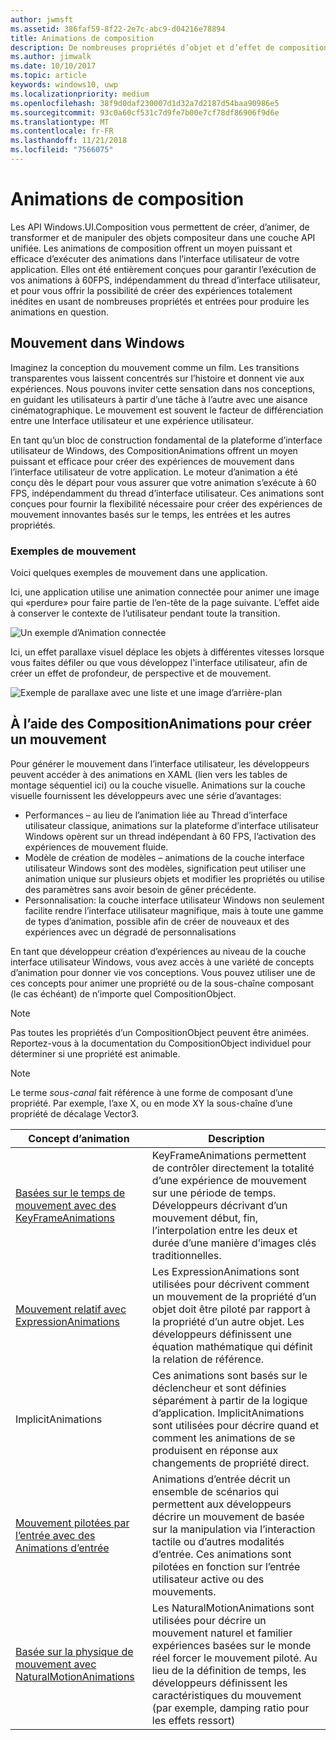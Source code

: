```yaml
---
author: jwmsft
ms.assetid: 386faf59-8f22-2e7c-abc9-d04216e78894
title: Animations de composition
description: De nombreuses propriétés d’objet et d’effet de composition peuvent être animées à l’aide d’animations par images clés et expressions, ce qui permet aux propriétés d’un élément d’interface utilisateur de changer dans le temps ou en fonction d’un calcul.
ms.author: jimwalk
ms.date: 10/10/2017
ms.topic: article
keywords: windows10, uwp
ms.localizationpriority: medium
ms.openlocfilehash: 38f9d0daf230007d1d32a7d2187d54baa90986e5
ms.sourcegitcommit: 93c0a60cf531c7d9fe7b00e7cf78df86906f9d6e
ms.translationtype: MT
ms.contentlocale: fr-FR
ms.lasthandoff: 11/21/2018
ms.locfileid: "7566075"
---
```

# <a name="composition-animations"></a>Animations de composition

Les API Windows.UI.Composition vous permettent de créer, d’animer, de transformer et de manipuler des objets compositeur dans une couche API unifiée. Les animations de composition offrent un moyen puissant et efficace d’exécuter des animations dans l’interface utilisateur de votre application. Elles ont été entièrement conçues pour garantir l’exécution de vos animations à 60FPS, indépendamment du thread d’interface utilisateur, et pour vous offrir la possibilité de créer des expériences totalement inédites en usant de nombreuses propriétés et entrées pour produire les animations en question.

## <a name="motion-in-windows"></a>Mouvement dans Windows

Imaginez la conception du mouvement comme un film. Les transitions transparentes vous laissent concentrés sur l’histoire et donnent vie aux expériences. Nous pouvons inviter cette sensation dans nos conceptions, en guidant les utilisateurs à partir d’une tâche à l’autre avec une aisance cinématographique. Le mouvement est souvent le facteur de différenciation entre une Interface utilisateur et une expérience utilisateur.

En tant qu’un bloc de construction fondamental de la plateforme d’interface utilisateur de Windows, des CompositionAnimations offrent un moyen puissant et efficace pour créer des expériences de mouvement dans l’interface utilisateur de votre application. Le moteur d’animation a été conçu dès le départ pour vous assurer que votre animation s’exécute à 60 FPS, indépendamment du thread d’interface utilisateur. Ces animations sont conçues pour fournir la flexibilité nécessaire pour créer des expériences de mouvement innovantes basés sur le temps, les entrées et les autres propriétés.

### <a name="examples-of-motion"></a>Exemples de mouvement

Voici quelques exemples de mouvement dans une application.

Ici, une application utilise une animation connectée pour animer une image qui «perdure» pour faire partie de l’en-tête de la page suivante. L’effet aide à conserver le contexte de l’utilisateur pendant toute la transition.

![Un exemple d’Animation connectée](images/animation/connected-animation-example.gif)

Ici, un effet parallaxe visuel déplace les objets à différentes vitesses lorsque vous faites défiler ou que vous développez l'interface utilisateur, afin de créer un effet de profondeur, de perspective et de mouvement.

![Exemple de parallaxe avec une liste et une image d’arrière-plan](images/animation/parallax-example.gif)

## <a name="using-compositionanimations-to-create-motion"></a>À l’aide des CompositionAnimations pour créer un mouvement

Pour générer le mouvement dans l’interface utilisateur, les développeurs peuvent accéder à des animations en XAML (lien vers les tables de montage séquentiel ici) ou la couche visuelle. Animations sur la couche visuelle fournissent les développeurs avec une série d’avantages:

- Performances – au lieu de l’animation liée au Thread d’interface utilisateur classique, animations sur la plateforme d’interface utilisateur Windows opèrent sur un thread indépendant à 60 FPS, l’activation des expériences de mouvement fluide.
- Modèle de création de modèles – animations de la couche interface utilisateur Windows sont des modèles, signification peut utiliser une animation unique sur plusieurs objets et modifier les propriétés ou utilise des paramètres sans avoir besoin de gêner précédente.
- Personnalisation: la couche interface utilisateur Windows non seulement facilite rendre l’interface utilisateur magnifique, mais à toute une gamme de types d’animation, possible afin de créer de nouveaux et des expériences avec un dégradé de personnalisations

En tant que développeur création d’expériences au niveau de la couche interface utilisateur Windows, vous avez accès à une variété de concepts d’animation pour donner vie vos conceptions. Vous pouvez utiliser une de ces concepts pour animer une propriété ou de la sous-chaîne composant (le cas échéant) de n’importe quel CompositionObject.

> [!NOTE]
> Pas toutes les propriétés d’un CompositionObject peuvent être animées. Reportez-vous à la documentation du CompositionObject individuel pour déterminer si une propriété est animable.

> [!NOTE]
> Le terme _sous-canal_ fait référence à une forme de composant d’une propriété. Par exemple, l’axe X, ou en mode XY la sous-chaîne d’une propriété de décalage Vector3.

| Concept d’animation | Description |
| ----------------- | ----------- |
| [Basées sur le temps de mouvement avec des KeyFrameAnimations](time-animations.md)  | KeyFrameAnimations permettent de contrôler directement la totalité d’une expérience de mouvement sur une période de temps. Développeurs décrivant d’un mouvement début, fin, l’interpolation entre les deux et durée d’une manière d’images clés traditionnelles. |
| [Mouvement relatif avec ExpressionAnimations](relation-animations.md)  | Les ExpressionAnimations sont utilisées pour décrivent comment un mouvement de la propriété d’un objet doit être piloté par rapport à la propriété d’un autre objet. Les développeurs définissent une équation mathématique qui définit la relation de référence. |
| ImplicitAnimations | Ces animations sont basés sur le déclencheur et sont définies séparément à partir de la logique d’application. ImplicitAnimations sont utilisées pour décrire quand et comment les animations de se produisent en réponse aux changements de propriété direct. |
| [Mouvement pilotées par l’entrée avec des Animations d’entrée](input-driven-animations.md)  | Animations d’entrée décrit un ensemble de scénarios qui permettent aux développeurs décrire un mouvement de basée sur la manipulation via l’interaction tactile ou d’autres modalités d’entrée. Ces animations sont pilotées en fonction sur l’entrée utilisateur active ou des mouvements. |
| [Basée sur la physique de mouvement avec NaturalMotionAnimations](natural-animations.md)  | Les NaturalMotionAnimations sont utilisées pour décrire un mouvement naturel et familier expériences basées sur le monde réel forcer le mouvement piloté. Au lieu de la définition de temps, les développeurs définissent les caractéristiques du mouvement (par exemple, damping ratio pour les effets ressort) |